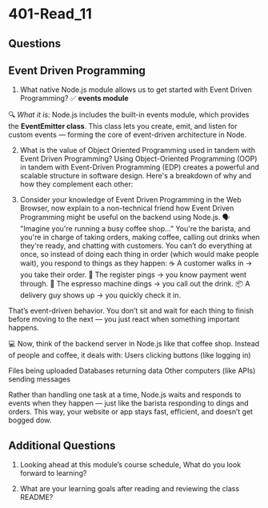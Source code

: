 # 401-Read_11

## Questions

## Event Driven Programming
1. What native Node.js module allows us to get started with Event Driven Programming?
✅ **events module**

🔍 *What it is:*
Node.js includes the built-in events module, which provides the **EventEmitter class**. This class lets you create, emit, and listen for custom events — forming the core of event-driven architecture in Node.

2. What is the value of Object Oriented Programming used in tandem with Event Driven Programming?
Using Object-Oriented Programming (OOP) in tandem with Event-Driven Programming (EDP) creates a powerful and scalable structure in software design. Here's a breakdown of why and how they complement each other:

3. Consider your knowledge of Event Driven Programming in the Web Browser, now explain to a non-technical friend how Event Driven Programming might be useful on the backend using Node.js.
🗣️ "Imagine you're running a busy coffee shop..."
You're the barista, and you're in charge of taking orders, making coffee, calling out drinks when they're ready, and chatting with customers. You can’t do everything at once, so instead of doing each thing in order (which would make people wait), you respond to things as they happen:
☕ A customer walks in → you take their order.
🧾 The register pings → you know payment went through.
🔔 The espresso machine dings → you call out the drink.
📦 A delivery guy shows up → you quickly check it in.

That’s event-driven behavior. You don’t sit and wait for each thing to finish before moving to the next — you just react when something important happens.

💻 Now, think of the backend server in Node.js like that coffee shop.
Instead of people and coffee, it deals with:
Users clicking buttons (like logging in)

Files being uploaded
Databases returning data
Other computers (like APIs) sending messages

Rather than handling one task at a time, Node.js waits and responds to events when they happen — just like the barista responding to dings and orders. This way, your website or app stays fast, efficient, and doesn’t get bogged dow.

## Additional Questions
1. Looking ahead at this module’s course schedule, What do you look forward to learning?

1. What are your learning goals after reading and reviewing the class README?



